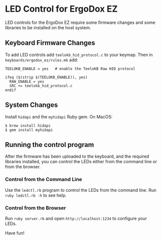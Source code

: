 # LED Control for ErgoDox EZ

LED controls for the ErgoDox EZ require some firmware changes and some libraries
to be installed on the host system.

## Keyboard Firmware Changes

To add LED controls add `teelokb_hid_protocol.c` to your keymap.  Then in
`keyboards/ergodox_ez/rules.mk` add:

```
TEELOKB_ENABLE = yes   # enable the TeeloKB Raw HID protocol

ifeq ($(strip $(TEELOKB_ENABLE)), yes)
  RAW_ENABLE = yes
  SRC += teelokb_hid_protocol.c
endif
```

## System Changes

Install `hidapi` and the `myhidapi` Ruby gem.  On MacOS:

```
$ brew install hidapi
$ gem install myhidapi
```

## Running the control program

After the firmware has been uploaded to the keyboard, and the required libraries
installed, you can control the LEDs either from the command line or from the
browser.

### Control from the Command Line

Use the `ledctl.rb` program to control the LEDs from the command line.  Run
`ruby ledctl.rb -h` to see help.

### Control from the Browser

Run `ruby server.rb` and open `http://localhost:1234` to configure your LEDs.

Have fun!
